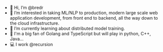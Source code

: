- 👋 Hi, I’m @bredr
- 👀 I’m interested in taking ML/NLP to production, modern large scale web application development, from front end to backend, all the way down to the cloud infrastructure.
- 🌱 I’m currently learning about distributed model training.
- 🔧 I'm a big fan of Golang and TypeScript but will play in python, C++, Java... 
- 💻 I work @recursion

<!---
bredr/bredr is a ✨ special ✨ repository because its `README.md` (this file) appears on your GitHub profile.
You can click the Preview link to take a look at your changes.
--->
